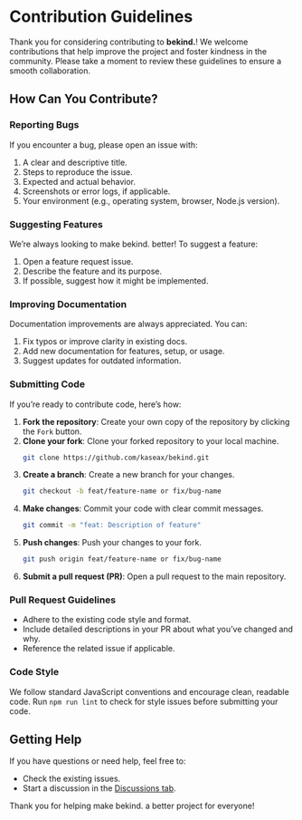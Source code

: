 # Contribution Guidelines

Thank you for considering contributing to **bekind.**! We welcome contributions that help improve the project and foster kindness in the community. Please take a moment to review these guidelines to ensure a smooth collaboration.

## How Can You Contribute?

### Reporting Bugs

If you encounter a bug, please open an issue with:

1. A clear and descriptive title.
2. Steps to reproduce the issue.
3. Expected and actual behavior.
4. Screenshots or error logs, if applicable.
5. Your environment (e.g., operating system, browser, Node.js version).

### Suggesting Features

We’re always looking to make bekind. better! To suggest a feature:

1. Open a feature request issue.
2. Describe the feature and its purpose.
3. If possible, suggest how it might be implemented.

### Improving Documentation

Documentation improvements are always appreciated. You can:

1. Fix typos or improve clarity in existing docs.
2. Add new documentation for features, setup, or usage.
3. Suggest updates for outdated information.

### Submitting Code

If you’re ready to contribute code, here’s how:

1. **Fork the repository**: Create your own copy of the repository by clicking the `Fork` button.
2. **Clone your fork**: Clone your forked repository to your local machine.
   ```bash
   git clone https://github.com/kaseax/bekind.git
   ```
3. **Create a branch**: Create a new branch for your changes.
   ```bash
   git checkout -b feat/feature-name or fix/bug-name
   ```
4. **Make changes**: Commit your code with clear commit messages.
   ```bash
   git commit -m "feat: Description of feature"
   ```
5. **Push changes**: Push your changes to your fork.
   ```bash
   git push origin feat/feature-name or fix/bug-name
   ```
6. **Submit a pull request (PR)**: Open a pull request to the main repository.

### Pull Request Guidelines

- Adhere to the existing code style and format.
- Include detailed descriptions in your PR about what you’ve changed and why.
- Reference the related issue if applicable.

### Code Style

We follow standard JavaScript conventions and encourage clean, readable code. Run `npm run lint` to check for style issues before submitting your code.

## Getting Help

If you have questions or need help, feel free to:

- Check the existing issues.
- Start a discussion in the [Discussions tab](https://github.com/kaseax/bekind/discussions).

Thank you for helping make bekind. a better project for everyone!

